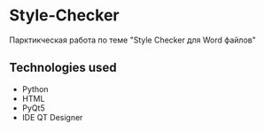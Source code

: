# Style-Checker
Парктикческая работа по теме "Style Checker для Word файлов"

## Technologies used
- Python
- HTML
- PyQt5
- IDE QT Designer


  
